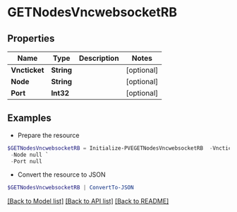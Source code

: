# GETNodesVncwebsocketRB
## Properties

Name | Type | Description | Notes
------------ | ------------- | ------------- | -------------
**Vncticket** | **String** |  | [optional] 
**Node** | **String** |  | [optional] 
**Port** | **Int32** |  | [optional] 

## Examples

- Prepare the resource
```powershell
$GETNodesVncwebsocketRB = Initialize-PVEGETNodesVncwebsocketRB  -Vncticket null `
 -Node null `
 -Port null
```

- Convert the resource to JSON
```powershell
$GETNodesVncwebsocketRB | ConvertTo-JSON
```

[[Back to Model list]](../README.md#documentation-for-models) [[Back to API list]](../README.md#documentation-for-api-endpoints) [[Back to README]](../README.md)

